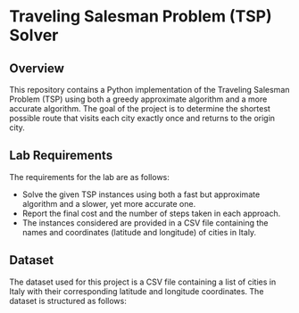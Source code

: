 # Traveling Salesman Problem (TSP) Solver

## Overview

This repository contains a Python implementation of the Traveling Salesman Problem (TSP) using both a greedy approximate algorithm and a more accurate algorithm. The goal of the project is to determine the shortest possible route that visits each city exactly once and returns to the origin city.

## Lab Requirements

The requirements for the lab are as follows:
- Solve the given TSP instances using both a fast but approximate algorithm and a slower, yet more accurate one.
- Report the final cost and the number of steps taken in each approach.
- The instances considered are provided in a CSV file containing the names and coordinates (latitude and longitude) of cities in Italy.

## Dataset

The dataset used for this project is a CSV file containing a list of cities in Italy with their corresponding latitude and longitude coordinates. The dataset is structured as follows:

